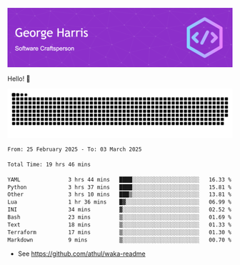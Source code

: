 ![img](./assets/github-header.png)

Hello! :wave:

<div align="center">
  <img  src="https://raw.githubusercontent.com/1999AZZAR/1999AZZAR/readme/resources/grid-snake.svg" alt="snake" />
</div>

<!--START_SECTION:waka-->

```txt
From: 25 February 2025 - To: 03 March 2025

Total Time: 19 hrs 46 mins

YAML               3 hrs 44 mins   ████░░░░░░░░░░░░░░░░░░░░░   16.33 %
Python             3 hrs 37 mins   ████░░░░░░░░░░░░░░░░░░░░░   15.81 %
Other              3 hrs 10 mins   ███▒░░░░░░░░░░░░░░░░░░░░░   13.81 %
Lua                1 hr 36 mins    █▓░░░░░░░░░░░░░░░░░░░░░░░   06.99 %
INI                34 mins         ▓░░░░░░░░░░░░░░░░░░░░░░░░   02.52 %
Bash               23 mins         ▒░░░░░░░░░░░░░░░░░░░░░░░░   01.69 %
Text               18 mins         ▒░░░░░░░░░░░░░░░░░░░░░░░░   01.33 %
Terraform          17 mins         ▒░░░░░░░░░░░░░░░░░░░░░░░░   01.30 %
Markdown           9 mins          ▒░░░░░░░░░░░░░░░░░░░░░░░░   00.70 %
```

<!--END_SECTION:waka-->

- See <https://github.com/athul/waka-readme>
